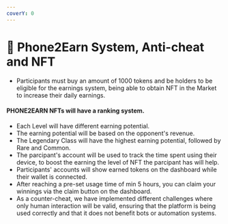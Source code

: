 ```yaml
---
coverY: 0
---
```


# 📱 Phone2Earn System, Anti-cheat and NFT

* Participants must buy an amount of 1000 tokens and be holders to be eligible for the earnings system, being able to obtain NFT in the Market to increase their daily earnings.

#### **PHONE2EARN NFTs will have a ranking system.**

* Each Level will have different earning potential.
* The earning potential will be based on the opponent's revenue.
* The Legendary Class will have the highest earning potential, followed by Rare and Common.
* The parcipant's account will be used to track the time spent using their device, to boost the earning the level of NFT the parcipant has will help.
* Participants' accounts will show earned tokens on the dashboard while their wallet is connected.
* After reaching a pre-set usage time of min 5 hours, you can claim your winnings via the claim button on the dashboard.
* As a counter-cheat, we have implemented different challenges where only human interaction will be valid, ensuring that the platform is being used correctly and that it does not benefit bots or automation systems.

